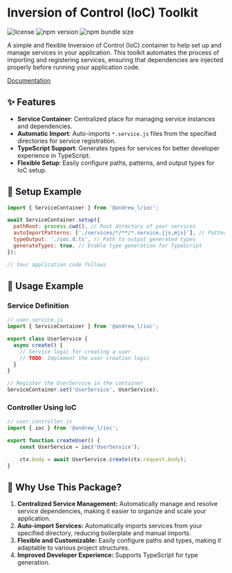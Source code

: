# Inversion of Control (IoC) Toolkit

![license](https://img.shields.io/npm/l/%40andrew_l%2Fioc)
![npm version](https://img.shields.io/npm/v/%40andrew_l%2Fioc)
![npm bundle size](https://img.shields.io/bundlephobia/minzip/%40andrew_l%2Fioc)

A simple and flexible Inversion of Control (IoC) container to help set up and manage services in your application. This toolkit automates the process of importing and registering services, ensuring that dependencies are injected properly before running your application code.

[Documentation](https://men232.github.io/toolkit/reference/@andrew_l/ioc/)

<!-- install placeholder -->

## ✨ Features

- **Service Container**: Centralized place for managing service instances and dependencies.
- **Automatic Import**: Auto-imports `*.service.js` files from the specified directories for service registration.
- **TypeScript Support**: Generates types for services for better developer experience in TypeScript.
- **Flexible Setup**: Easily configure paths, patterns, and output types for IoC setup.

## 🚀 Setup Example

```js
import { ServiceContainer } from '@andrew_l/ioc';

await ServiceContainer.setup({
  pathRoot: process.cwd(), // Root directory of your services
  autoImportPatterns: ['./services/*/**/*.service.{js,mjs}'], // Pattern to automatically import service files
  typeOutput: './ioc.d.ts', // Path to output generated types
  generateTypes: true, // Enable type generation for TypeScript
});

// Your application code follows
```

## 🚀 Usage Example

### Service Definition

```js
// user.service.js
import { ServiceContainer } from '@andrew_l/ioc';

export class UserService {
  async create() {
    // Service logic for creating a user
    // TODO: Implement the user creation logic
  }
}

// Register the UserService in the container
ServiceContainer.set('UserService', UserService);
```

### Controller Using IoC

```js
// user.controller.js
import { ioc } from '@andrew_l/ioc';

export function createUser() {
	const UserService = ioc('UserService');

	ctx.body = await UserService.create(ctx.request.body);
}
```

## 🤔 Why Use This Package?

1. **Centralized Service Management:** Automatically manage and resolve service dependencies, making it easier to organize and scale your application.
2. **Auto-import Services:** Automatically imports services from your specified directory, reducing boilerplate and manual imports.
3. **Flexible and Customizable:** Easily configure paths and types, making it adaptable to various project structures.
4. **Improved Developer Experience:** Supports TypeScript for type generation.
